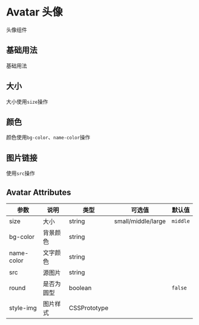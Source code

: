 # Avatar 头像

头像组件

## 基础用法

基础用法

<preview path="../../components/show/avatar/avatar.vue" ></preview>

## 大小

大小使用`size`操作

<preview path="../../components/show/avatar/avatar-size.vue" ></preview>

## 颜色

颜色使用`bg-color`、`name-color`操作

<preview path="../../components/show/avatar/avatar-color.vue" ></preview>

## 图片链接

使用`src`操作

<preview path="../../components/show/avatar/avatar-src.vue" ></preview>

## Avatar Attributes

| 参数       | 说明       | 类型         | 可选值             | 默认值   |
| ---------- | ---------- | ------------ | ------------------ | -------- |
| size       | 大小       | string       | small/middle/large | `middle` |
| bg-color   | 背景颜色   | string       |                    |          |
| name-color | 文字颜色   | string       |                    |          |
| src        | 源图片     | string       |                    |          |
| round      | 是否为圆型 | boolean      |                    | `false`  |
| style-img  | 图片样式   | CSSPrototype |                    |          |

